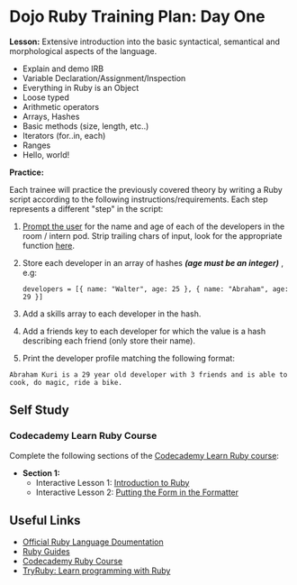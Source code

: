 # Dojo Ruby Training Plan: Day One

**Lesson:** Extensive introduction into the basic syntactical, semantical and morphological aspects of the language.

+ Explain and demo IRB
+ Variable Declaration/Assignment/Inspection
+ Everything in Ruby is an Object
+ Loose typed
+ Arithmetic operators
+ Arrays, Hashes
+ Basic methods (size, length, etc..)
+ Iterators (for..in, each)
+ Ranges
+ Hello, world!

**Practice:**

Each trainee will practice the previously covered theory by writing a Ruby script according to the following instructions/requirements. Each step represents a different "step" in the script:

1. [Prompt the user]( http://ruby-doc.org/docs/ruby-doc-bundle/Tutorial/part_02/user_input.html) for the name and age of each of the developers in the room / intern pod. Strip trailing chars of input, look for the appropriate function [here](http://ruby-doc.org/core-2.4.1/String.html).

2. Store each developer in an array of hashes ***(age must be an integer)*** , e.g:
	``` 
	developers = [{ name: "Walter", age: 25 }, { name: "Abraham", age: 29 }]
	```

3. Add a skills array to each developer in the hash.
4. Add a friends key to each developer for which the value is a hash describing each friend (only store their name).
5. Print the developer profile matching the following format:
```
Abraham Kuri is a 29 year old developer with 3 friends and is able to cook, do magic, ride a bike.
```

## Self Study

### Codecademy Learn Ruby Course

Complete the following sections of the [Codecademy Learn Ruby course](https://www.codecademy.com/courses/learn-ruby):

+ **Section 1:**
	+ Interactive Lesson 1: [Introduction to Ruby](https://www.codecademy.com/courses/learn-ruby/lessons/introduction-to-ruby/exercises/overview--sneak-peek)
	+ Interactive Lesson 2: [Putting the Form in the Formatter](https://www.codecademy.com/courses/learn-ruby/lessons/putting-the-form-in-formatter/exercises/what-youll-be-building?)

## Useful Links

+ [Official Ruby Language Doumentation](https://ruby-doc.org/core-2.6/)
+ [Ruby Guides](https://www.rubyguides.com/)
+ [Codecademy Ruby Course](https://www.codecademy.com/courses/learn-ruby)
+ [TryRuby: Learn programming with Ruby](https://ruby.github.io/TryRuby/)


